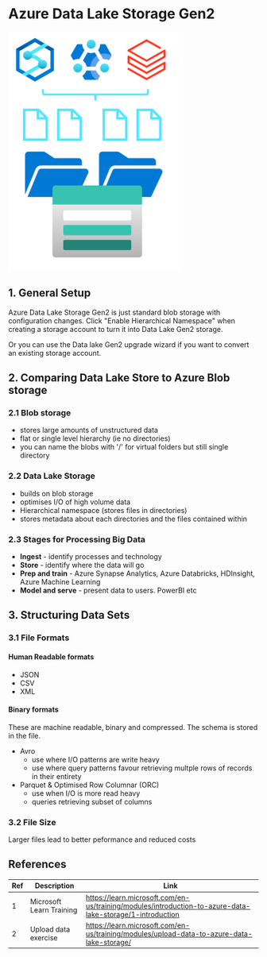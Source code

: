 # Azure Data Lake Storage Gen2



![Data Lake Storage](images/azure_data_lake_storage.PNG)


## 1. General Setup

Azure Data Lake Storage Gen2 is just standard blob storage with configuration changes. Click "Enable Hierarchical Namespace" when creating a storage account to turn it into Data Lake Gen2 storage.

Or you can use the Data lake Gen2 upgrade wizard if you want to convert an existing storage account.


## 2. Comparing Data Lake Store to Azure Blob storage

### 2.1 Blob storage
- stores large amounts of unstructured data 
- flat or single level hierarchy (ie no directories) 
- you can name the blobs with '/' for virtual folders but still single directory


### 2.2 Data Lake Storage
- builds on blob storage
- optimises I/O of high volume data
- Hierarchical namespace (stores files in directories)
- stores metadata about each directories and the files contained within


### 2.3 Stages for Processing Big Data

- **Ingest** -  identify processes and technology 
- **Store** - identify where the data will go
- **Prep and train** - Azure Synapse Analytics, Azure Databricks, HDInsight, Azure Machine Learning
- **Model and serve** - present data to users. PowerBI etc



## 3. Structuring Data Sets

### 3.1 File Formats


#### Human Readable formats
* JSON
* CSV
* XML

#### Binary formats

These are machine readable, binary and compressed. The schema is stored in the file.


* Avro
  * use where I/O patterns are write heavy
  * use where query patterns favour retrieving multple rows of records in their entirety
* Parquet & Optimised Row Columnar (ORC)
  * use when I/O is more read heavy
  * queries retrieving subset of columns


### 3.2 File Size

Larger files lead to better peformance and reduced costs





## References

| Ref | Description | Link |
| --- | ------------------- | --------------- |
| 1 | Microsoft Learn Training | https://learn.microsoft.com/en-us/training/modules/introduction-to-azure-data-lake-storage/1-introduction |
| 2 | Upload data exercise | https://learn.microsoft.com/en-us/training/modules/upload-data-to-azure-data-lake-storage/|


